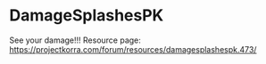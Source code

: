 # DamageSplashesPK
 See your damage!!!
 Resource page: https://projectkorra.com/forum/resources/damagesplashespk.473/
